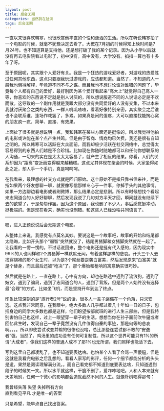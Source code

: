 ```yaml
---
layout: post
title: 后会无期
categories: 当然我在扯淡
tags: 后会无期
---
```


一直以来很喜欢韩寒，也很欣赏他率直的个性和潇洒的生活。所以在听说韩寒拍了一个电影的时候，就毫不犹豫决定去看了。大概在7月初的时候得知上映时间是7月24号。也不知道算是支持他，还是想打破了我的某个记录。因为从小学以后就没有再去电影院看过电影了，初中没有，高中没有，大学没有。掐指一算也有十多年了呀。

至于原因呢，其实跟个人爱好有关。我是一个狂热的游戏爱好者，对游戏的热爱胜过任何其他东西，这点只要跟我玩过游戏的，应该都知道。当然了，不知道的人一般我也懒得解释，毕竟道不同不与之谋。而且我也不想讨论谁对谁错的问题了，毕竟每个人都有自己的爱好，最好别因为某个爱好看起来“高大上”就觉得自己高人一等，你喜欢的东西说不定就是别人讨厌的，所以想说服道不同的人说话必定是不欢而散。这导致的一个副作用就是我跟大部分没有共同爱好的人没有交集，不过本来我就讨厌聚会之类的东西，一群人叽叽喳喳，看着好像特别亲密，其实聚会之后谁也不会联系谁，逢场作戏罢了，多累。如果真是闲的蛋疼，大可以直接找能掏心窝的朋友疯一疯，简单、直接、有效果。

上面扯了很多就是想说明一点，我和韩寒在某些方面还是挺像的，所以我觉得他拍的电影或许能在某个点产生共鸣。但是由于智商、情商均已欠费，我还是很有自知之明的。所以韩寒可以活跃在大众面前，而我却极少活跃在社交网络中，总觉得太容易得到的东西人们越是不会珍惜。比如现在你随时随地都可以和任何你想联系的人沟通，一切来的实在是太太太太容易了，就产生了相反的结果。你看，人们的关系却因为“距离”变近而变得越来越糟糕。这点尤其体现在聚会的时候，大家坐得如此之近，却人手一个手机，真是呵呵呵。

在我看来，最理想的社交方式就是回归原始。这个原始不是指只靠书信来往，而是指如果两个好友想聊一聊，就要像写信那样专心于一件事，停掉手头的其他事情。如果一方边聊边看电影或者刷微博，那么结果必定是悲剧。所以有时候想找个看起来志同道合的人好好聊聊，然后发现我说了几句对方半天才回，瞬间就没有继续下去的欲望了，于是匆匆作罢。因为这个原因，我也删了不少人，事后感觉挺冲动，挺极端的。但是现在看来，确实也没删错。和这些人已经没啥共同语言了。

--- 

嗯，进入正题说说后会无期这个电影。

从整体上来说，我感觉有点莫名其妙。要说这是一个故事吧，故事的开始和结尾都太隐晦，比如开头那个“弱智”突然就没了，结尾男猪脚和女猪脚突然就在一起了。让我看的一愣一愣的。不过话说回来，整个电影还是挺有代入感的，因为现实中99%的人也同样和2个男猪脚一样默默无闻，有着这样那样的悲哀。开头三个人去找穿旗袍的那个女生时，以为是3个屌丝要逆袭白富美，然后发现原来“白富美”就是个替身，而且最后还被“枪决”了。那个爆胎和枪响的寓意确实很巧妙。

然后就是在路上，一直在路上。心中有方向，却也在路途中遇到了流浪狗，遇到了妓女，遇到了骗局，遇到了志同道合的人，遇到了背叛，但是两个人始终没有选择最“合理”的方式，比如坐飞机，而是坚持开车到达了终点。

印象比较深刻的是“旅行者2号”说的话，很多人一辈子蜷缩在一个角落，只求安逸。这点我非常同意，在我眼中，绝大多数人几乎都过着几十年如一日的日子，包括身边的同学大多数也都是这样，他们盼望按部就班的进行人生三部曲，但是我特别害怕自己也这样，过上一眼望穿一辈子的生活。想想当你在孙子面前吹牛逼或者回忆此生时，发现自己一辈子竟然没有几件值得自豪的事迹，那是何等的悲哀啊。。。。所以即使尝试改变并输的很惨也没啥，总比那些连尝试都不敢的“安逸者”强，当然了，鸡汤里的成功没有任何可复制性，所以这个世界可能只有1%的所谓“大成者”，像我们这样的普通人成不了那1%也无所谓，我们照样也能活下去。

写到这里自己都凌乱了，也不知道要表达啥。也怕某个人看了会骂一声傻逼，但是这就是我看完电影之后乱想的。看看人家写的影评，任何一个细节都能分析的头头是道，果然是阅读理解满分流。。而自己看完都不知道到底要表达啥，只知道遇到段子的时候笑一笑。所以水平就这样，干脆不删了，爱咋咋地吧。人和人本来就有天差地别，任何一个微小的影响都会造就截然不同的人生。就像朴树唱得那句：

我曾经失落 失望 失掉所有方向	 
直到看见平凡  才是唯一的答案

只是希望，能早点自己找出答案。